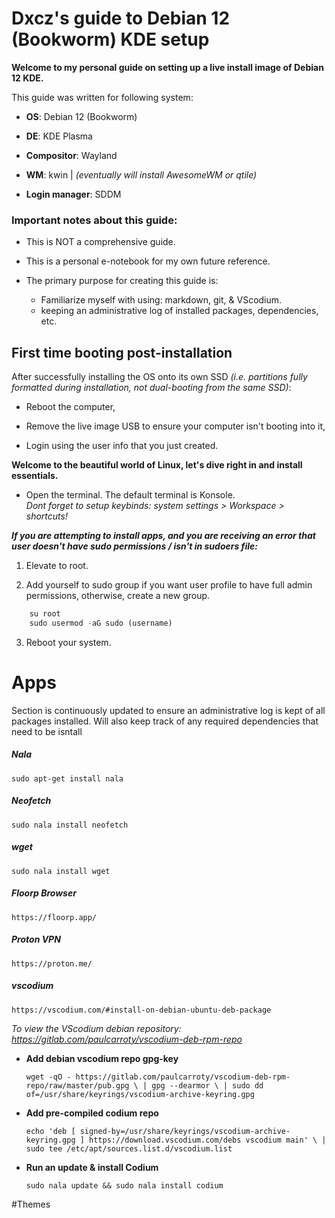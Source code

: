 
# Dxcz's guide to Debian 12 (Bookworm) KDE setup

**Welcome to my personal guide on setting up a live install image of Debian 12 KDE.**

This guide was written for following system:

- **OS**: Debian 12 (Bookworm)

- **DE**: KDE Plasma

- **Compositor**: Wayland

- **WM**: kwin | *(eventually will install AwesomeWM or qtile)*

- **Login manager**: SDDM

### Important notes about this guide:

- This is NOT a comprehensive guide. 

- This is a personal e-notebook for my own future reference.

- The primary purpose for creating this guide is: 
    - Familiarize myself with using: markdown, git, & VScodium.
    - keeping an administrative log of installed packages, dependencies, etc.



## First time booting post-installation

After successfully installing the OS onto its own SSD *(i.e. partitions fully formatted during installation, not dual-booting from the same SSD)*:  

* Reboot the computer, 

* Remove the live image USB to ensure your computer isn't booting into it,

* Login using the user info that you just created.

**Welcome to the beautiful world of Linux, let's dive right in and install essentials.**

* Open the terminal. The default terminal is Konsole.  
*Dont forget to setup keybinds: system settings > Workspace > shortcuts!*

***If you are attempting to install apps, and you are receiving an error that user doesn't have sudo permissions / isn't in sudoers file:***

1) Elevate to root.

2) Add yourself to sudo group if you want user profile to have full admin permissions, otherwise, create a new group. 

```python
    su root
    sudo usermod -aG sudo (username)
```

3) Reboot your system.



# Apps
Section is continuously updated to ensure an administrative log is kept of all packages installed. Will also keep track of any required dependencies that need to be isntall

##### Nala
    sudo apt-get install nala


##### Neofetch
    sudo nala install neofetch


##### wget
    sudo nala install wget


##### Floorp Browser
    https://floorp.app/


##### Proton VPN
    https://proton.me/


##### vscodium

    https://vscodium.com/#install-on-debian-ubuntu-deb-package

  *To view the VScodium debian repository: 
   https://gitlab.com/paulcarroty/vscodium-deb-rpm-repo*

- **Add debian vscodium repo gpg-key**

   `wget -qO - https://gitlab.com/paulcarroty/vscodium-deb-rpm-repo/raw/master/pub.gpg \
    | gpg --dearmor \
    | sudo dd of=/usr/share/keyrings/vscodium-archive-keyring.gpg
    `

- **Add pre-compiled codium repo**

   `echo 'deb [ signed-by=/usr/share/keyrings/vscodium-archive-keyring.gpg ] https://download.vscodium.com/debs vscodium main' \
    | sudo tee /etc/apt/sources.list.d/vscodium.list`

- **Run an update & install Codium**

    `sudo nala update && sudo nala install codium`


#Themes